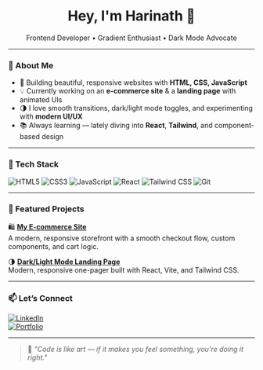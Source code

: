 <h1 align="center">Hey, I'm Harinath 👋</h1>
<p align="center">
  Frontend Developer • Gradient Enthusiast • Dark Mode Advocate
</p>

---

### 🌟 About Me

- 🎨 Building beautiful, responsive websites with **HTML, CSS, JavaScript**
- 💡 Currently working on an **e-commerce site** & a **landing page** with animated UIs
- 🌗 I love smooth transitions, dark/light mode toggles, and experimenting with **modern UI/UX**
- 📚 Always learning — lately diving into **React**, **Tailwind**, and component-based design

---

### 🔧 Tech Stack

![HTML5](https://img.shields.io/badge/HTML5-E34F26?style=flat&logo=html5&logoColor=white)
![CSS3](https://img.shields.io/badge/CSS3-1572B6?style=flat&logo=css3&logoColor=white)
![JavaScript](https://img.shields.io/badge/JavaScript-F7DF1E?style=flat&logo=javascript&logoColor=black)
![React](https://img.shields.io/badge/React-20232a?style=flat&logo=react&logoColor=61DAFB)
![Tailwind CSS](https://img.shields.io/badge/Tailwind_CSS-38B2AC?style=flat&logo=tailwind-css&logoColor=white)
![Git](https://img.shields.io/badge/Git-F05032?style=flat&logo=git&logoColor=white)


---

### 📌 Featured Projects

🛍️ **[My E-commerce Site](https://github.com/yourusername/ecommerce-project)**  
A modern, responsive storefront with a smooth checkout flow, custom components, and cart logic.

🌗 **[Dark/Light Mode Landing Page]([https://github.com/yourusername/landing-page](https://github.com/Harivijay93/DarkLight-Mode.git))**  
Modern, responsive one-pager built with React, Vite, and Tailwind CSS. 

---

### 📫 Let’s Connect

[![LinkedIn](https://img.shields.io/badge/LinkedIn-blue?style=flat&logo=linkedin&logoColor=white)](https://linkedin.com/in/harinath-v-958813251)  
[![Portfolio](https://img.shields.io/badge/Portfolio-000?style=flat&logo=google-chrome&logoColor=white)](https://yourportfolio.com)

---

> 💬 *"Code is like art — if it makes you feel something, you're doing it right."*

